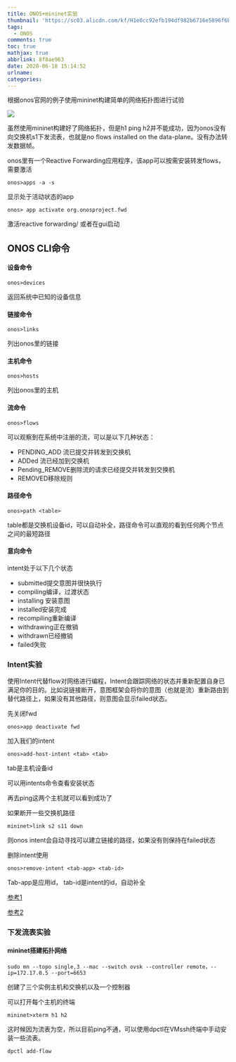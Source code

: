 ```yaml
---
title: ONOS+mininet实验
thumbnail: 'https://sc03.alicdn.com/kf/H1e0cc92efb194df982b6716e5896f6b1z.jpg'
tags:
  - ONOS
comments: true
toc: true
mathjax: true
abbrlink: 8f8ae963
date: 2020-06-18 15:14:52
urlname:
categories:
---
```


根据onos官网的例子使用mininet构建简单的网络拓扑图进行试验

![](https://sc03.alicdn.com/kf/H1e0cc92efb194df982b6716e5896f6b1z.jpg)

虽然使用mininet构建好了网络拓扑，但是h1 ping h2并不能成功，因为onos没有向交换机s1下发流表，也就是no flows installed on the data-plane。没有办法转发数据帧。

onos里有一个Reactive Forwarding应用程序，该app可以按需安装转发flows，需要激活

`onos>apps -a -s` 

显示处于活动状态的app

`onos> app activate org.onosproject.fwd`

激活reactive forwarding/ 或者在gui启动

## ONOS CLI命令

#### 设备命令

`onos>devices`

返回系统中已知的设备信息

#### 链接命令

`onos>links`

列出onos里的链接

#### 主机命令

`onos>hosts`

列出onos里的主机

#### 流命令

`onos>flows`

可以观察到在系统中注册的流，可以是以下几种状态：

- PENDING_ADD 流已提交并转发到交换机
- ADDed 流已经加到交换机
- Pending_REMOVE删除流的请求已经提交并转发到交换机
- REMOVED移除规则

#### 路径命令

`onos>path <table>`

table都是交换机设备id，可以自动补全，路径命令可以直观的看到任何两个节点之间的最短路径

#### 意向命令

intent处于以下几个状态

- submitted提交意图并很快执行
- compiling编译，过渡状态
- installing 安装意图
- installed安装完成
- recompiling重新编译
- withdrawing正在撤销
- withdrawn已经撤销
- failed失败

### Intent实验

使用Intent代替flow对网络进行编程，Intent会跟踪网络的状态并重新配置自身已满足你的目的。比如说链接断开，意图框架会将你的意图（也就是流）重新路由到替代路径上，如果没有其他路径，则意图会显示failed状态。

先关闭fwd

`onos>app deactivate fwd`

加入我们的intent

`onos>add-host-intent <tab> <tab>`

tab是主机设备id

可以用intents命令查看安装状态

再去ping这两个主机就可以看到成功了

如果断开一些交换机路径

`mininet>link s2 s11 down`

则onos intent会自动寻找可以建立链接的路径，如果没有则保持在failed状态

删除intent使用

`onos>remove-intent <tab-app> <tab-id>`

Tab-app是应用id， tab-id是intent的id，自动补全

[参考1](http://blog.chinaunix.net/uid-31410005-id-5825102.html)

[参考2](https://www.kancloud.cn/kubee/onosguide/203183)

### 下发流表实验

#### mininet搭建拓扑网络

```shell
sudo mn --topo single,3 --mac --switch ovsk --controller remote，--ip=172.17.0.5 --port=6653
```

创建了三个实例主机和交换机以及一个控制器

可以打开每个主机的终端

```shell
mininet>xterm h1 h2
```

这时候因为流表为空，所以目前ping不通，可以使用dpctl在VMssh终端中手动安装一些流表。

```shell
dpctl add-flow 
```

